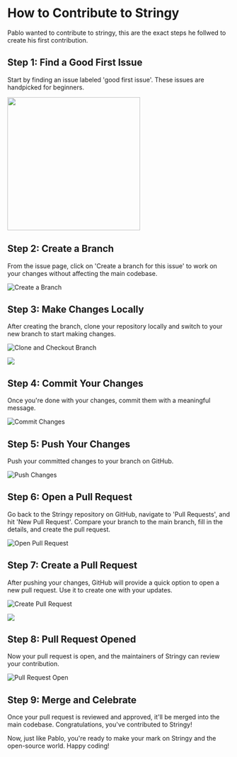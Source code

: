 # How to Contribute to Stringy

Pablo wanted to contribute to stringy, this are the exact steps he follwed to create his first contribution.

## Step 1: Find a Good First Issue

Start by finding an issue labeled 'good first issue'. These issues are handpicked for beginners.

<img width="300" src="https://firebasestorage.googleapis.com/v0/b/topdev-93530.appspot.com/o/stringy%2FScreenshot%202023-11-23%20at%206.09.33%E2%80%AFAM.png?alt=media&token=690fa10a-7cff-4dbb-9733-0399b4791ee4" >

## Step 2: Create a Branch

From the issue page, click on 'Create a branch for this issue' to work on your changes without affecting the main codebase.

![Create a Branch](https://firebasestorage.googleapis.com/v0/b/topdev-93530.appspot.com/o/stringy%2FScreenshot%202023-11-23%20at%206.00.09%E2%80%AFAM.png?alt=media&token=10083294-9cd3-4c86-994b-c98159ca6448)

## Step 3: Make Changes Locally

After creating the branch, clone your repository locally and switch to your new branch to start making changes.

![Clone and Checkout Branch](https://firebasestorage.googleapis.com/v0/b/topdev-93530.appspot.com/o/stringy%2FScreenshot%202023-11-23%20at%206.04.01%E2%80%AFAM.png?alt=media&token=66464022-2988-45d9-a511-9943aa7ac003)

![](https://firebasestorage.googleapis.com/v0/b/topdev-93530.appspot.com/o/stringy%2FScreenshot%202023-11-23%20at%206.04.18%E2%80%AFAM.png?alt=media&token=55100cae-1978-490d-8654-bbfd19de6eb3)


## Step 4: Commit Your Changes

Once you're done with your changes, commit them with a meaningful message.

![Commit Changes](path-to-your-image-for-committing)

## Step 5: Push Your Changes

Push your committed changes to your branch on GitHub.

![Push Changes](path-to-your-image-for-pushing)

## Step 6: Open a Pull Request

Go back to the Stringy repository on GitHub, navigate to 'Pull Requests', and hit 'New Pull Request'. Compare your branch to the main branch, fill in the details, and create the pull request.

![Open Pull Request](https://firebasestorage.googleapis.com/v0/b/topdev-93530.appspot.com/o/stringy%2FScreenshot%202023-11-23%20at%206.05.45%E2%80%AFAM.png?alt=media&token=0730d887-a546-4514-9e83-16ce65900e7b)

## Step 7: Create a Pull Request

After pushing your changes, GitHub will provide a quick option to open a new pull request. Use it to create one with your updates.

![Create Pull Request](https://firebasestorage.googleapis.com/v0/b/topdev-93530.appspot.com/o/stringy%2FScreenshot%202023-11-23%20at%206.05.58%E2%80%AFAM.png?alt=media&token=a109e964-86be-4d21-a07a-44e5165d1b42)

![](https://firebasestorage.googleapis.com/v0/b/topdev-93530.appspot.com/o/stringy%2FScreenshot%202023-11-23%20at%206.06.52%E2%80%AFAM.png?alt=media&token=2cf21b7f-2724-45ba-be5c-5bd5c1e8eec6)

## Step 8: Pull Request Opened

Now your pull request is open, and the maintainers of Stringy can review your contribution.

![Pull Request Open](https://firebasestorage.googleapis.com/v0/b/topdev-93530.appspot.com/o/stringy%2FScreenshot%202023-11-23%20at%206.07.13%E2%80%AFAM.png?alt=media&token=580ddf86-2046-453a-9ad5-9576d051f9ee)

## Step 9: Merge and Celebrate

Once your pull request is reviewed and approved, it'll be merged into the main codebase. Congratulations, you've contributed to Stringy!



Now, just like Pablo, you're ready to make your mark on Stringy and the open-source world. Happy coding!
